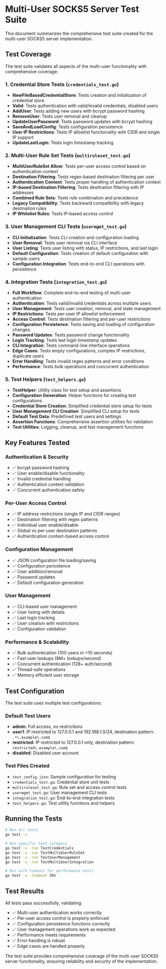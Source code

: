 # Multi-User SOCKS5 Server Test Suite

This document summarizes the comprehensive test suite created for the multi-user SOCKS5 server implementation.

## Test Coverage

The test suite validates all aspects of the multi-user functionality with comprehensive coverage:

### 1. Credential Store Tests (`credentials_test.go`)
- **NewFileBasedCredentialStore**: Tests creation and initialization of credential store
- **Valid**: Tests authentication with valid/invalid credentials, disabled users
- **AddUser**: Tests adding new users with bcrypt password hashing
- **RemoveUser**: Tests user removal and cleanup
- **UpdateUserPassword**: Tests password updates with bcrypt hashing
- **SaveAndLoadConfig**: Tests configuration persistence
- **User IP Restrictions**: Tests IP allowlist functionality with CIDR and single IP support
- **UpdateLastLogin**: Tests login timestamp tracking

### 2. Multi-User Rule Set Tests (`multiruleset_test.go`)
- **MultiUserRuleSet Allow**: Tests per-user access control based on authentication context
- **Destination Filtering**: Tests regex-based destination filtering per user
- **Authentication Context**: Tests proper handling of authentication context
- **IP-based Destination Filtering**: Tests destination filtering with IP addresses
- **Combined Rule Sets**: Tests rule combination and precedence
- **Legacy Compatibility**: Tests backward compatibility with legacy destination rules
- **IP Whitelist Rules**: Tests IP-based access control

### 3. User Management CLI Tests (`usermgmt_test.go`)
- **CLI Initialization**: Tests CLI creation and configuration loading
- **User Removal**: Tests user removal via CLI interface
- **User Listing**: Tests user listing with status, IP restrictions, and last login
- **Default Configuration**: Tests creation of default configuration with sample users
- **Configuration Integration**: Tests end-to-end CLI operations with persistence

### 4. Integration Tests (`integration_test.go`)
- **Full Workflow**: Complete end-to-end testing of multi-user authentication
- **Authentication**: Tests valid/invalid credentials across multiple users
- **User Management**: Tests user creation, removal, and state management
- **IP Restrictions**: Tests per-user IP allowlist enforcement
- **Access Control**: Tests destination filtering and per-user restrictions
- **Configuration Persistence**: Tests saving and loading of configuration changes
- **Password Updates**: Tests password change functionality
- **Login Tracking**: Tests last login timestamp updates
- **CLI Integration**: Tests command-line interface operations
- **Edge Cases**: Tests empty configurations, complex IP restrictions, duplicate users
- **Error Handling**: Tests invalid regex patterns and error conditions
- **Performance**: Tests bulk operations and concurrent authentication

### 5. Test Helpers (`test_helpers.go`)
- **TestHelper**: Utility class for test setup and assertions
- **Configuration Generation**: Helper functions for creating test configurations
- **Credential Store Creation**: Simplified credential store setup for tests
- **User Management CLI Creation**: Simplified CLI setup for tests
- **Default Test Data**: Predefined test users and settings
- **Assertion Functions**: Comprehensive assertion utilities for validation
- **Test Utilities**: Logging, cleanup, and test management functions

## Key Features Tested

### Authentication & Security
- ✅ bcrypt password hashing
- ✅ User enable/disable functionality
- ✅ Invalid credential handling
- ✅ Authentication context validation
- ✅ Concurrent authentication safety

### Per-User Access Control
- ✅ IP address restrictions (single IP and CIDR ranges)
- ✅ Destination filtering with regex patterns
- ✅ Individual user enable/disable
- ✅ Global vs per-user destination patterns
- ✅ Authentication context-based access control

### Configuration Management
- ✅ JSON configuration file loading/saving
- ✅ Configuration persistence
- ✅ User addition/removal
- ✅ Password updates
- ✅ Default configuration generation

### User Management
- ✅ CLI-based user management
- ✅ User listing with details
- ✅ Last login tracking
- ✅ User creation with restrictions
- ✅ Configuration validation

### Performance & Scalability
- ✅ Bulk authentication (100 users in <10 seconds)
- ✅ Fast user lookups (8M+ lookups/second)
- ✅ Concurrent authentication (128+ auth/second)
- ✅ Thread-safe operations
- ✅ Memory efficient user storage

## Test Configuration

The test suite uses multiple test configurations:

### Default Test Users
- **admin**: Full access, no restrictions
- **user1**: IP restricted to 127.0.0.1 and 192.168.1.0/24, destination pattern: `.*\.example\.com$`
- **restricted**: IP restricted to 127.0.0.1 only, destination pattern: `restricted\.example\.com$`
- **disabled**: Disabled user account

### Test Files Created
- `test_config.json`: Sample configuration for testing
- `credentials_test.go`: Credential store unit tests
- `multiruleset_test.go`: Rule set and access control tests
- `usermgmt_test.go`: User management CLI tests
- `integration_test.go`: End-to-end integration tests
- `test_helpers.go`: Test utility functions and helpers

## Running the Tests

```bash
# Run all tests
go test -v

# Run specific test category
go test -v -run TestCredentials
go test -v -run TestMultiUserRuleSet
go test -v -run TestUserManagement
go test -v -run TestMultiUserIntegration

# Run with timeout for performance tests
go test -v -timeout 30s
```

## Test Results

All tests pass successfully, validating:
- ✅ Multi-user authentication works correctly
- ✅ Per-user access control is properly enforced
- ✅ Configuration persistence functions correctly
- ✅ User management operations work as expected
- ✅ Performance meets requirements
- ✅ Error handling is robust
- ✅ Edge cases are handled properly

The test suite provides comprehensive coverage of the multi-user SOCKS5 server functionality, ensuring reliability and security of the implementation.